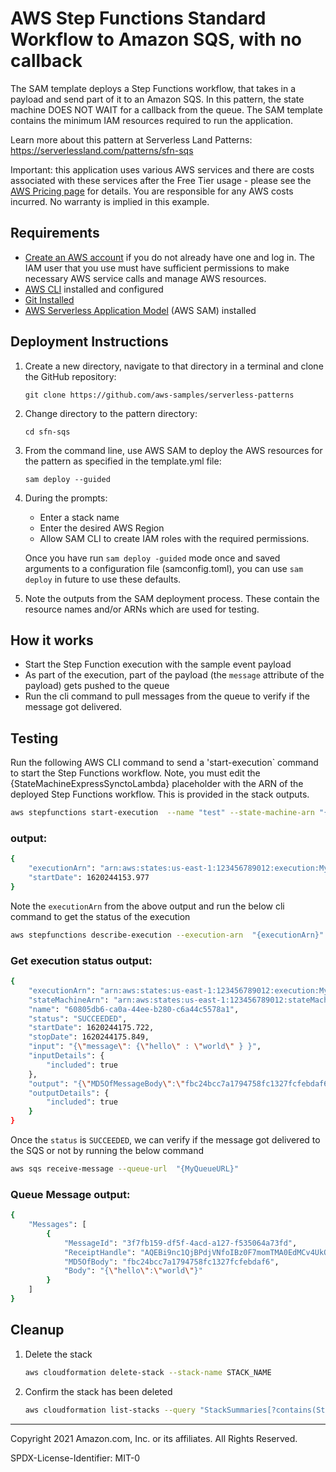 # AWS Step Functions Standard Workflow to Amazon SQS, with no callback 

The SAM template deploys a Step Functions workflow, that takes in a payload and send part of it to an Amazon SQS. In this pattern, the state machine 
DOES NOT WAIT for a callback from the queue. The SAM template contains the minimum IAM resources required to run the application.

Learn more about this pattern at Serverless Land Patterns: https://serverlessland.com/patterns/sfn-sqs

Important: this application uses various AWS services and there are costs associated with these services after the Free Tier usage - please see the [AWS Pricing page](https://aws.amazon.com/pricing/) for details. You are responsible for any AWS costs incurred. No warranty is implied in this example.

## Requirements

* [Create an AWS account](https://portal.aws.amazon.com/gp/aws/developer/registration/index.html) if you do not already have one and log in. The IAM user that you use must have sufficient permissions to make necessary AWS service calls and manage AWS resources.
* [AWS CLI](https://docs.aws.amazon.com/cli/latest/userguide/install-cliv2.html) installed and configured
* [Git Installed](https://git-scm.com/book/en/v2/Getting-Started-Installing-Git)
* [AWS Serverless Application Model](https://docs.aws.amazon.com/serverless-application-model/latest/developerguide/serverless-sam-cli-install.html) (AWS SAM) installed

## Deployment Instructions

1. Create a new directory, navigate to that directory in a terminal and clone the GitHub repository:
    ``` 
    git clone https://github.com/aws-samples/serverless-patterns
    ```
2. Change directory to the pattern directory:
    ```
    cd sfn-sqs
    ```
3. From the command line, use AWS SAM to deploy the AWS resources for the pattern as specified in the template.yml file:
    ```
    sam deploy --guided
    ```
4. During the prompts:
    * Enter a stack name
    * Enter the desired AWS Region
    * Allow SAM CLI to create IAM roles with the required permissions.

    Once you have run `sam deploy -guided` mode once and saved arguments to a configuration file (samconfig.toml), you can use `sam deploy` in future to use these defaults.

5. Note the outputs from the SAM deployment process. These contain the resource names and/or ARNs which are used for testing.

## How it works

* Start the Step Function execution with the sample event payload 
* As part of the execution, part of the payload (the `message` attribute of the payload) gets pushed to the queue
* Run the cli command to pull messages from the queue to verify if the message got delivered.

## Testing

Run the following AWS CLI command to send a 'start-execution` command to start the Step Functions workflow. Note, you must edit the {StateMachineExpressSynctoLambda} placeholder with the ARN of the deployed Step Functions workflow. This is provided in the stack outputs.

```bash
aws stepfunctions start-execution  --name "test" --state-machine-arn "{StateMachinetoSQS}" --input "{\"message\": {\"hello\" : \"world\" } }"
```

### output:

```bash
{
    "executionArn": "arn:aws:states:us-east-1:123456789012:execution:MyStateMachine-LIXV3ls6HtnY:test",
    "startDate": 1620244153.977
}
```

Note the `executionArn` from the above output and run the below  cli command to get the status of the execution

```bash
aws stepfunctions describe-execution --execution-arn  "{executionArn}"
```

### Get execution status output:

```bash
{
    "executionArn": "arn:aws:states:us-east-1:123456789012:execution:MyStateMachine-LIXV3ls6HtnY:test",
    "stateMachineArn": "arn:aws:states:us-east-1:123456789012:stateMachine:MyStateMachine-LIXV3lsV8tnY",
    "name": "60805db6-ca0a-44ee-b280-c6a44c5578a1",
    "status": "SUCCEEDED",
    "startDate": 1620244175.722,
    "stopDate": 1620244175.849,
    "input": "{\"message\": {\"hello\" : \"world\" } }",
    "inputDetails": {
        "included": true
    },
    "output": "{\"MD5OfMessageBody\":\"fbc24bcc7a1794758fc1327fcfebdaf6\",\"MessageId\":\"faec3da7-cb2c-4b72-9cc8-98fdc4e72773\",\"SdkHttpMetadata\":{\"AllHttpHeaders\":{\"x-amzn-RequestId\":[\"522cc894-5c35-493d-a1ce-f95e71162dfd\"],\"Content-Length\":[\"378\"],\"Date\":[\"Wed, 05 May 2021 19:49:35 GMT\"],\"Content-Type\":[\"text/xml\"]},\"HttpHeaders\":{\"Content-Length\":\"378\",\"Content-Type\":\"text/xml\",\"Date\":\"Wed, 05 May 2021 19:49:35 GMT\",\"x-amzn-RequestId\":\"522cc894-5c35-493d-a1ce-f95e71162dfd\"},\"HttpStatusCode\":200},\"SdkResponseMetadata\":{\"RequestId\":\"522cc894-5c35-493d-a1ce-f95e71162dfd\"}}",
    "outputDetails": {
        "included": true
    }
}
```
Once the `status` is `SUCCEEDED`, we can verify if the message got delivered to the SQS or not by running the below command

```bash
aws sqs receive-message --queue-url  "{MyQueueURL}"
```

### Queue Message output:

```bash
{
    "Messages": [
        {
            "MessageId": "3f7fb159-df5f-4acd-a127-f535064a73fd",
            "ReceiptHandle": "AQEBi9nc1QjBPdjVNfoIBz0F7momTMA0EdMCv4UkQAQEBi9nc1QjBPdjVNfoIBz0F7momTMA0EdMCv4UkQ",
            "MD5OfBody": "fbc24bcc7a1794758fc1327fcfebdaf6",
            "Body": "{\"hello\":\"world\"}"
        }
    ]
}
```

## Cleanup
 
1. Delete the stack
    ```bash
    aws cloudformation delete-stack --stack-name STACK_NAME
    ```
1. Confirm the stack has been deleted
    ```bash
    aws cloudformation list-stacks --query "StackSummaries[?contains(StackName,'STACK_NAME')].StackStatus"
    ```
----
Copyright 2021 Amazon.com, Inc. or its affiliates. All Rights Reserved.

SPDX-License-Identifier: MIT-0
